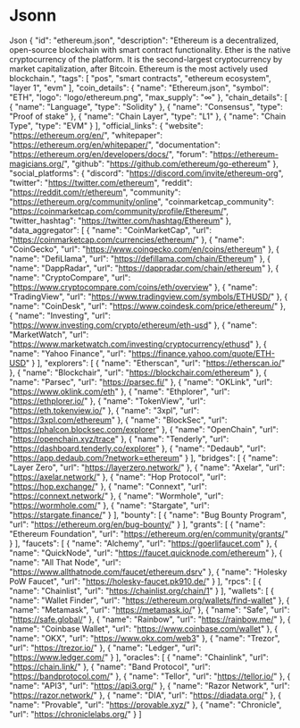 # Jsonn
Json
{
    "id": "ethereum.json",
    "description": "Ethereum is a decentralized, open-source blockchain with smart contract functionality. Ether is the native cryptocurrency of the platform. It is the second-largest cryptocurrency by market capitalization, after Bitcoin. Ethereum is the most actively used blockchain.",
    "tags": [
        "pos",
        "smart contracts",
        "ethereum ecosystem",
        "layer 1",
        "evm"
    ],
    "coin_details": {
        "name": "Ethereum.json",
        "symbol": "ETH",
        "logo": "logo/ethereum.png",
        "max_supply": "∞"
    },
    "chain_details": [
        {
            "name": "Language",
            "type": "Solidity"
        },
        {
            "name": "Consensus",
            "type": "Proof of stake"
        },
        {
            "name": "Chain Layer",
            "type": "L1"
        },
        {
            "name": "Chain Type",
            "type": "EVM"
        }
    ],
    "official_links": {
        "website": "https://ethereum.org/en/",
        "whitepaper": "https://ethereum.org/en/whitepaper/",
        "documentation": "https://ethereum.org/en/developers/docs/",
        "forum": "https://ethereum-magicians.org/",
        "github": "https://github.com/ethereum/go-ethereum"
    },
    "social_platforms": {
        "discord": "https://discord.com/invite/ethereum-org",
        "twitter": "https://twitter.com/ethereum",
        "reddit": "https://reddit.com/r/ethereum",
        "community": "https://ethereum.org/community/online",
        "coinmarketcap_community": "https://coinmarketcap.com/community/profile/Ethereum/",
        "twitter_hashtag": "https://twitter.com/hashtag/Ethereum"
    },
    "data_aggregator": [
        {
            "name": "CoinMarketCap",
            "url": "https://coinmarketcap.com/currencies/ethereum/"
        },
        {
            "name": "CoinGecko",
            "url": "https://www.coingecko.com/en/coins/ethereum"
        },
        {
            "name": "DefiLlama",
            "url": "https://defillama.com/chain/Ethereum"
        },
        {
            "name": "DappRadar",
            "url": "https://dappradar.com/chain/ethereum"
        },
        {
            "name": "CryptoCompare",
            "url": "https://www.cryptocompare.com/coins/eth/overview"
        },
        {
            "name": "TradingView",
            "url": "https://www.tradingview.com/symbols/ETHUSD/"
        },
        {
            "name": "CoinDesk",
            "url": "https://www.coindesk.com/price/ethereum/"
        },
        {
            "name": "Investing",
            "url": "https://www.investing.com/crypto/ethereum/eth-usd"
        },
        {
            "name": "MarketWatch",
            "url": "https://www.marketwatch.com/investing/cryptocurrency/ethusd"
        },
        {
            "name": "Yahoo Finance",
            "url": "https://finance.yahoo.com/quote/ETH-USD"
        }
    ],
    "explorers": [
        {
            "name": "Etherscan",
            "url": "https://etherscan.io/"
        },
        {
            "name": "Blockchair",
            "url": "https://blockchair.com/ethereum"
        },
        {
            "name": "Parsec",
            "url": "https://parsec.fi/"
        },
        {
            "name": "OKLink",
            "url": "https://www.oklink.com/eth"
        },
        {
            "name": "Ethplorer",
            "url": "https://ethplorer.io/"
        },
        {
            "name": "TokenView",
            "url": "https://eth.tokenview.io/"
        },
        {
            "name": "3xpl",
            "url": "https://3xpl.com/ethereum"
        },
        {
            "name": "BlockSec",
            "url": "https://phalcon.blocksec.com/explorer"
        },
        {
            "name": "OpenChain",
            "url": "https://openchain.xyz/trace"
        },
        {
            "name": "Tenderly",
            "url": "https://dashboard.tenderly.co/explorer"
        },
        {
            "name": "Dedaub",
            "url": "https://app.dedaub.com/?network=ethereum"
        }
    ],
    "bridges": [
        {
            "name": "Layer Zero",
            "url": "https://layerzero.network/"
        },
        {
            "name": "Axelar",
            "url": "https://axelar.network/"
        },
        {
            "name": "Hop Protocol",
            "url": "https://hop.exchange/"
        },
        {
            "name": "Connext",
            "url": "https://connext.network/"
        },
        {
            "name": "Wormhole",
            "url": "https://wormhole.com/"
        },
        {
            "name": "Stargate",
            "url": "https://stargate.finance/"
        }
    ],
    "bounty": [
        {
            "name": "Bug Bounty Program",
            "url": "https://ethereum.org/en/bug-bounty/"
        }
    ],
    "grants": [
        {
            "name": "Ethereum Foundation",
            "url": "https://ethereum.org/en/community/grants/"
        }
    ],
    "faucets": [
        {
            "name": "Alchemy",
            "url": "https://goerlifaucet.com"
        },
        {
            "name": "QuickNode",
            "url": "https://faucet.quicknode.com/ethereum"
        },
        {
            "name": "All That Node",
            "url": "https://www.allthatnode.com/faucet/ethereum.dsrv"
        },
        {
            "name": "Holesky PoW Faucet",
            "url": "https://holesky-faucet.pk910.de/"
        }
    ],
    "rpcs": [
        {
            "name": "Chainlist",
            "url": "https://chainlist.org/chain/1"
        }
    ],
    "wallets": [
        {
            "name": "Wallet Finder",
            "url": "https://ethereum.org/wallets/find-wallet"
        },
        {
            "name": "Metamask",
            "url": "https://metamask.io/"
        },
        {
            "name": "Safe",
            "url": "https://safe.global/"
        },
        {
            "name": "Rainbow",
            "url": "https://rainbow.me/"
        },
        {
            "name": "Coinbase Wallet",
            "url": "https://www.coinbase.com/wallet"
        },
        {
            "name": "OKX",
            "url": "https://www.okx.com/web3"
        },
        {
            "name": "Trezor",
            "url": "https://trezor.io/"
        },
        {
            "name": "Ledger",
            "url": "https://www.ledger.com/"
        }
    ],
    "oracles": [
        {
            "name": "Chainlink",
            "url": "https://chain.link/"
        },
        {
            "name": "Band Protocol",
            "url": "https://bandprotocol.com/"
        },
        {
            "name": "Tellor",
            "url": "https://tellor.io/"
        },
        {
            "name": "API3",
            "url": "https://api3.org/"
        },
        {
            "name": "Razor Network",
            "url": "https://razor.network/"
        },
        {
            "name": "DIA",
            "url": "https://diadata.org/"
        },
        {
            "name": "Provable",
            "url": "https://provable.xyz/"
        },
        {
            "name": "Chronicle",
            "url": "https://chroniclelabs.org/"
        }
    ]
